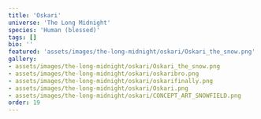```yaml
---
title: 'Oskari'
universe: 'The Long Midnight'
species: 'Human (blessed)'
tags: []
bio: ''
featured: 'assets/images/the-long-midnight/oskari/Oskari_the_snow.png'
gallery:
- assets/images/the-long-midnight/oskari/Oskari_the_snow.png
- assets/images/the-long-midnight/oskari/oskaribro.png
- assets/images/the-long-midnight/oskari/oskarifinally.png
- assets/images/the-long-midnight/oskari/Oskari.png
- assets/images/the-long-midnight/oskari/CONCEPT_ART_SNOWFIELD.png
order: 19
---
```

